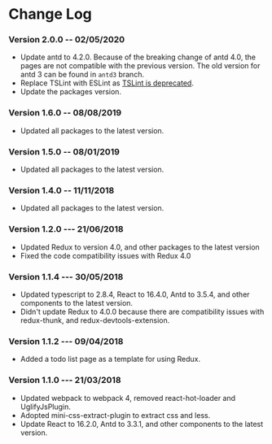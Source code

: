 # Change Log

### Version 2.0.0 -- 02/05/2020

* Update antd to 4.2.0. Because of the breaking change of antd 4.0, the pages are not compatible with the previous version. The old version for antd 3 can be found in `antd3` branch.
* Replace TSLint with ESLint as [TSLint is deprecated](https://github.com/palantir/tslint/issues/4534).
* Update the packages version.

### Version 1.6.0 -- 08/08/2019

* Updated all packages to the latest version.

### Version 1.5.0 -- 08/01/2019

* Updated all packages to the latest version.

### Version 1.4.0 -- 11/11/2018

* Updated all packages to the latest version.

### Version 1.2.0 --- 21/06/2018

* Updated Redux to version 4.0, and other packages to the latest version
* Fixed the code compatibility issues with Redux 4.0

### Version 1.1.4 --- 30/05/2018

* Updated typescript to 2.8.4, React to 16.4.0, Antd to 3.5.4, and other components to the latest version. 
* Didn't update Redux to 4.0.0 because there are compatibility issues with redux-thunk, and redux-devtools-extension.

### Version 1.1.2 --- 09/04/2018

* Added a todo list page as a template for using Redux.

### Version 1.1.0 --- 21/03/2018

* Updated webpack to webpack 4, removed react-hot-loader and UglifyJsPlugin.
* Adopted mini-css-extract-plugin to extract css and less.
* Update React to 16.2.0, Antd to 3.3.1, and other components to the latest version. 